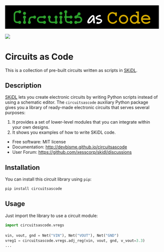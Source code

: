 ![Circuits as Code banner](logos/banner.png)

[![](https://img.shields.io/pypi/v/circuitsascode.svg)](https://pypi.python.org/pypi/circuitsascode)

# Circuits as Code

This is a collection of pre-built circuits written as scripts in [SKiDL](http://xesscorp.github.io/skidl).


## Description

[SKiDL](http://xesscorp.github.io/skidl) lets you create electronic circuits by writing Python scripts instead of using a schematic editor.
The `circuitsascode` auxiliary Python package gives you a library of ready-made electronic circuits that serves several purposes:

1. It provides a set of lower-level modules that you can integrate within your own designs.
1. It shows you examples of how to write SKiDL code.

* Free software: MIT license
* Documentation: http://devbisme.github.io/circuitsascode
* User Forum: https://github.com/xesscorp/skidl/discussions

## Installation

You can install this circuit library using `pip`:

```bash
pip install circuitsascode
```

## Usage

Just import the library to use a circuit module:

```py
import circuitsascode.vregs

vin, vout, gnd = Net("VIN"), Net("VOUT"), Net("GND")
vreg1 = circuitsascode.vregs.adj_reg(vin, vout, gnd, v_vout=3.3)
...
```
